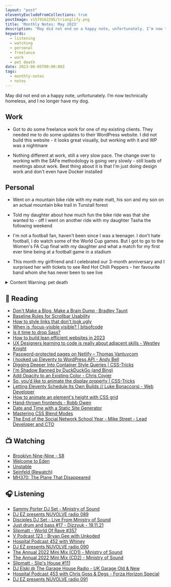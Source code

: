 ```yaml
---
layout: "post"
eleventyExcludeFromCollections: true
postImage: v1579162295/trianglify.png
title: 'Monthly Notes: May 2023'
description: "May did not end on a happy note, unfortunately. I’m now technically homeless, and I no longer have my dog."
keywords:
  - listening
  - watching
  - personal
  - freelance
  - work
  - pet death
date: 2023-06-05T00:00:00Z
tags:
  - monthly-notes
  - notes
---
```

<p class="lead">May did not end on a happy note, unfortunately. I’m now technically homeless, and I no longer have my dog.</p>

## Work
- Got to do some freelance work for one of my existing clients. They needed me to do some updates to their WordPress website. I did not build this website - it looks great visually, but working with it and WP was a nightmare

- Nothing different at work, still a very slow pace. The change over to working with the SAFe methodology is going very slowly - still loads of meetings about work. Best thing about it is that I'm just doing design work and don't even have Docker installed

## Personal
- Went on a mountain bike ride with my mate matt, his son and my son on an actual mountain bike trail in Tunstall forest

- Told my daughter about how much fun the bike ride was that she wanted to - off I went on another ride with my daughter Tasha the following weekend

- I'm not a football fan, haven't been since I was a teenager. I don't hate football, I do watch some of the World Cup games. But I got to go to the Women's FA Cup final with my daughter and what a match for my first ever time being at a football game in a stadium

- This month my girlfriend and I celebrated our 3-month anniversary and I surprised her with tickets to see Red Hot Chilli Peppers - her favourite band whom she has never been to see live

<details>
    <summary>Content Warning: pet death</summary>
    <p>Things at home went from amicable to hostile very quickly during the last week of May. Our second dog has been aggressively barking at our eldest daughter, and my ex-wife (whom I shared a house with since the separation) told me that my dog needed to go.</p>
    <p>I spent all week trying to find a charity that would take him in for rehoming. I was very upset - he was there for me when my ex decided to end our marriage. So I stopped talking to her. She didn't like this and went off on a mission to make my life a living hell.</p>
    <p>Unfortunately on Saturday the 4th of June my beautiful boy was put to sleep - my ex sent me a text on that Saturday morning that time was up, and he needed to go now. 😭</p>
</details>

## 📖 Reading
- [Don't Make a Blog, Make a Brain Dump · Bradley Taunt](https://btxx.org/posts/dump "Don't Make a Blog, Make a Brain Dump · Bradley Taunt")
- [Baseline Rules for Scrollbar Usability](https://adrianroselli.com/2019/01/baseline-rules-for-scrollbar-usability.html "Baseline Rules for Scrollbar Usability")
- [How to style links that don't look ugly](https://gomakethings.com/how-to-style-links-that-dont-look-ugly/ "How to style links that don't look ugly")
- [When is :focus-visible visible? | bitsofcode](https://bitsofco.de/when-is-focus-visible-visible/?utm_source=CSS-Weekly&utm_campaign=Issue-549&utm_medium=RSS "When is :focus-visible visible? | bitsofcode")
- [Is it time to drop Sass?](https://gomakethings.com/is-it-time-to-drop-sass/ "Is it time to drop Sass?")
- [How to build lean efficient websites in 2023](https://gomakethings.com/how-to-build-lean-efficient-websites-in-2023/ "How to build lean efficient websites in 2023")
- [UX Designers learning to code is really about adjacent skills - Westley Knight](https://westleyknight.com/blog/ux-designers-learning-code-is-about-adjacent-skills/ "UX Designers learning to code is really about adjacent skills - Westley Knight")
- [Password-protected pages on Netlify – Thomas Vantuycom](https://www.thomasvantuycom.com/writing/password-protected-pages-on-netlify/ "Password-protected pages on Netlify – Thomas Vantuycom")
- [I hooked up Eleventy to WordPress API - Andy Bell](https://andy-bell.co.uk/i-hooked-up-eleventy-to-wordpress-api/ "I hooked up Eleventy to WordPress API - Andy Bell")
- [Digging Deeper Into Container Style Queries | CSS-Tricks](https://css-tricks.com/digging-deeper-into-container-style-queries/ "Digging Deeper Into Container Style Queries | CSS-Tricks")
- [I'm Shadow Banned by DuckDuckGo (and Bing)](https://daverupert.com/2023/01/shadow-banned-by-duckduckgo-and-bing/ "I'm Shadow Banned by DuckDuckGo (and Bing)")
- [Add Opacity to an Existing Color - Chris Coyier](https://chriscoyier.net/2023/05/12/add-opacity-to-an-existing-color/ "Add Opacity to an Existing Color - Chris Coyier")
- [So, you’d like to animate the display property | CSS-Tricks](https://css-tricks.com/so-youd-like-to-animate-the-display-property/ "So, you’d like to animate the display property | CSS-Tricks")
- [Letting Eleventy Schedule Its Own Builds // Luke Bonaccorsi - Web Developer](https://lukeb.co.uk/blog/2022/12/07/letting-eleventy-schedule-its-own-builds/ "Letting Eleventy Schedule Its Own Builds // Luke Bonaccorsi - Web Developer")
- [How to animate an element's height with CSS grid](https://www.stefanjudis.com/snippets/how-to-animate-height-with-css-grid/ "How to animate an element's height with CSS grid")
- [Hand-thrown frontends - Robb Owen](https://robbowen.digital/wrote-about/hand-thrown-frontends/ "Hand-thrown frontends - Robb Owen")
- [Date and Time with a Static Site Generator](https://blog.jim-nielsen.com/2023/date-and-time-in-ssg/ "Date and Time with a Static Site Generator")
- [Mastering CSS Blend Modes](https://www.kodingkitty.com/blog/blend-modes/ "Mastering CSS Blend Modes")
- [The End of the Social Network School Year - Mike Street - Lead Developer and CTO](https://www.mikestreety.co.uk/blog/the-end-of-the-social-network-school-year/ "The End of the Social Network School Year - Mike Street - Lead Developer and CTO")

## 📺 Watching
- [Brooklyn Nine-Nine - S8](https://www.themoviedb.org/tv/48891-brooklyn-nine-nine "Brooklyn Nine-Nine - Season 8")
- [Welcome to Eden](https://www.themoviedb.org/tv/128010-bienvenidos-a-eden "Welcome to Eden")
- [Unstable](https://www.themoviedb.org/tv/219788-unstable "Unstable")
- [Seinfeld (Rewatch)](https://www.themoviedb.org/tv/1400-seinfeld "Seinfeld")
- [MH370: The Plane That Disappeared](https://www.themoviedb.org/tv/220499-mh370-the-plane-that-disappeared "MH370: The Plane That Disappeared")

## 🎧 Listening
- [Sammy Porter DJ Set - Ministry of Sound](https://www.mixcloud.com/ministryofsound/sammy-porter-dj-set-ministry-of-sound/ "Sammy Porter DJ Set - Ministry of Sound")
- [DJ EZ presents NUVOLVE radio 089](https://www.mixcloud.com/djez/nuvolve-089/ "DJ EZ presents NUVOLVE radio 089")
- [Disciples DJ Set - Live From Ministry of Sound](https://www.mixcloud.com/ministryofsound/disciples-dj-set-ministry-of-sound/ "Disciples DJ Set - Live From Ministry of Sound")
- [Just drum and bass #17 - Dizzyuk - 19.11.21](https://www.mixcloud.com/Dizzyuk/just-drum-and-bass-17-dizzyuk-191121/ "Just drum and bass #17 - Dizzyuk - 19.11.21")
- [Slipmatt - World Of Rave #357](https://www.mixcloud.com/Slipmatt/slipmatt-world-of-rave-357/ "Slipmatt - World Of Rave #357")
- [V Podcast 123 - Bryan Gee with Unkoded](https://www.mixcloud.com/v_recordings/v-podcast-123-bryan-gee-w-unkoded/ "V Podcast 123 - Bryan Gee with Unkoded")
- [Hospital Podcast 452 with Whiney](https://www.mixcloud.com/hospitalrecords/hospital-podcast-452-with-whiney/ "Hospital Podcast 452 with Whiney")
- [DJ EZ presents NUVOLVE radio 090](https://www.mixcloud.com/djez/nuvolve-090/ "DJ EZ presents NUVOLVE radio 090")
- [The Annual 2022 Mini Mix (CD1) - Ministry of Sound](https://www.mixcloud.com/ministryofsound/the-annual-2022-mini-mix-cd1-ministry-of-sound/ "The Annual 2022 Mini Mix (CD1) - Ministry of Sound")
- [The Annual 2022 Mini Mix (CD2) - Ministry of Sound](https://www.mixcloud.com/ministryofsound/the-annual-2022-mini-mix-cd2-ministry-of-sound/ "The Annual 2022 Mini Mix (CD2) - Ministry of Sound")
- [Slipmatt - Slip's House #111](https://www.mixcloud.com/Slipmatt/slipmatt-slips-house-111/ "Slipmatt - Slip's House #111")
- [DJ Elski @ The Garage House Radio - UK Garage Old & New](https://www.mixcloud.com/Elski/the-garage-houser-radio-uk-garage-old-new-271121/ "DJ Elski @ The Garage House Radio - UK Garage Old & New")
- [Hospital Podcast 453 with Chris Goss & Degs - Forza Horizon Special](https://www.mixcloud.com/hospitalrecords/hospital-podcast-453-with-chris-goss-degs/ "Hospital Podcast 453 with Chris Goss & Degs - Forza Horizon Special")
- [DJ EZ presents NUVOLVE radio 091](https://www.mixcloud.com/djez/nuvolve-091/ "DJ EZ presents NUVOLVE radio 091")
